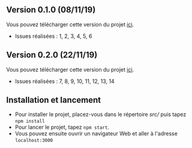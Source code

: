 ## Version 0.1.0 (08/11/19)
Vous pouvez télécharger cette version du projet [ici](https://github.com/wassblack/CDP_Release/archive/8d63f50d7e14ac9c831d6ccb16d7253ed6ff9195.zip).
* Issues réalisées : 1, 2, 3, 4, 5, 6

## Version 0.2.0 (22/11/19)
Vous pouvez télécharger cette version du projet [ici]().
* Issues réalisées : 7, 8, 9, 10, 11, 12, 13, 14

## Installation et lancement
* Pour installer le projet, placez-vous dans le répertoire *src/* puis tapez ```npm install```
* Pour lancer le projet, tapez ```npm start```.
* Vous pouvez ensuite ouvrir un navigateur Web et aller à l'adresse ```localhost:3000```
